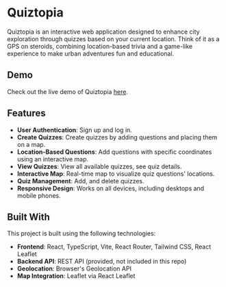 # Quiztopia

Quiztopia is an interactive web application designed to enhance city exploration through quizzes based on your current location. Think of it as a GPS on steroids, combining location-based trivia and a game-like experience to make urban adventures fun and educational.

## Demo
Check out the live demo of Quiztopia [here](https://quiztopia-ow67p63er-cakewhale97s-projects.vercel.app).

## Features
- **User Authentication**: Sign up and log in.
- **Create Quizzes**: Create quizzes by adding questions and placing them on a map.
- **Location-Based Questions**: Add questions with specific coordinates using an interactive map.
- **View Quizzes**: View all available quizzes, see quiz details.
- **Interactive Map**: Real-time map to visualize quiz questions' locations.
- **Quiz Management**: Add, and delete quizzes.
- **Responsive Design**: Works on all devices, including desktops and mobile phones.

## Built With 

This project is built using the following technologies:

- **Frontend**: React, TypeScript, Vite, React Router, Tailwind CSS, React Leaflet
- **Backend API**: REST API (provided, not included in this repo)
- **Geolocation**: Browser's Geolocation API
- **Map Integration**: Leaflet via React Leaflet
